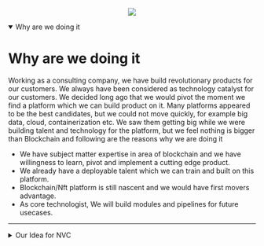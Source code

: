 <p align="center">
  <img src="https://gawshindes.github.io/assets/img/logo.png">
</p>

<details open>
<summary>Why are we doing it</summary>
  
# Why are we doing it 
  Working as a consulting company, we have build revolutionary products for our customers. We always have been considered as technology catalyst for our customers. We decided long ago that we would pivot the moment we find a platform which we can build product on it. Many platforms appeared to be the best candidates, but we could not move quickly, for example big data, cloud, containerization etc. We saw them getting big while we were building talent and technology for the platform, but we feel nothing is bigger than Blockchain and following are the reasons why we are doing it

- We have subject matter expertise in area of blockchain and we have willingness to learn, pivot and implement a cutting edge product.
- We already have a deployable talent which we can train and built on this platform.
- Blockchain/Nft platform is still nascent and we would have first movers advantage.
- As core technologist, We will build modules and pipelines for future usecases.
</details>

---

<details>
<summary>Our Idea for NVC</summary>
<br>
Well, you asked for it!
<br><br>
<pre>
&lt;details open&gt;
&lt;summary&gt;Want to ruin the surprise?&lt;&#47;summary&gt;
&lt;br&gt;
Well, you asked for it!
&lt;&#47;details&gt;
</pre>
</details>

